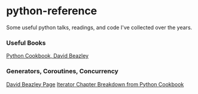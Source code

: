 # python-reference
Some useful python talks, readings, and code I've collected over the years.



### Useful Books
[Python Cookbook, David Beazley](https://www.oreilly.com/library/view/python-cookbook-3rd/9781449357337/)

### Generators, Coroutines, Concurrency
[David Beazley Page](http://www.dabeaz.com/coroutines/)
[Iterator Chapter Breakdown from Python Cookbook](notebooks/python-cookbook/README.md)
